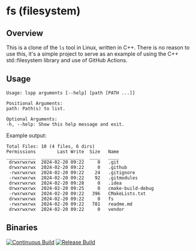 # fs (filesystem)

## Overview
This is a clone of the `ls` tool in Linux, written in C++. There is no reason to use this, it's a simple project to serve as an example of using the C++ std::filesystem library and use of GitHub Actions.

## Usage
```
Usage: lspp arguments [--help] [path [PATH ...]]

Positional Arguments:
path: Path(s) to list.

Optional Arguments:
-h, --help: Show this help message and exit.
```

Example output:

```
Total Files: 10 (4 files, 6 dirs)
Permissions        Last Write  Size   Name
___________  ________________  ____   ____
 drwxrwxrwx  2024-02-20 09:22     0   .git
 drwxrwxrwx  2024-02-20 09:22     0   .github
 -rwxrwxrwx  2024-02-20 09:22    24   .gitignore
 -rwxrwxrwx  2024-02-20 09:22    92   .gitmodules
 drwxrwxrwx  2024-02-20 09:28     0   .idea
 drwxrwxrwx  2024-02-20 09:25     0   cmake-build-debug
 -rwxrwxrwx  2024-02-20 09:22   396   CMakeLists.txt
 drwxrwxrwx  2024-02-20 09:22     0   fs
 -rwxrwxrwx  2024-02-20 09:22   781   readme.md
 drwxrwxrwx  2024-02-20 09:22     0   vendor
```

## Binaries
[![Continuous Build](https://github.com/pmann84/fs/actions/workflows/continuous_build.yml/badge.svg)](https://github.com/pmann84/fs/actions/workflows/continuous_build.yml)
[![Release Build](https://github.com/pmann84/fs/actions/workflows/release_build.yml/badge.svg)](https://github.com/pmann84/fs/actions/workflows/release_build.yml)
